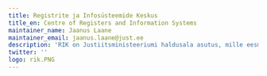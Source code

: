 ```yaml
---
title: Registrite ja Infosüsteemide Keskus
title_en: Centre of Registers and Information Systems
maintainer_name: Jaanus Laane
maintainer_email: jaanus.laane@just.ee
description: 'RIK on Justiitsministeeriumi haldusala asutus, mille eesmärgiks on luua häid integreeritud e-teenuseid pakkuv innovaatiline keskkond riigihaldus-, õigus- ja kriminaalpoliitika efektiivsemaks rakendamiseks.'
twitter: ''
logo: rik.PNG
---
```

